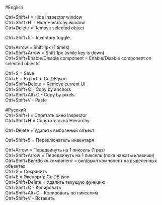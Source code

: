 #English  
  
Ctrl+Shift+I = Hide Inspector window  
Ctrl+Shift+H = Hide Hierarchy window  
Ctrl+Delete = Remove selected object  
  
Ctrl+Shift+5 = Inventory toggle  
  
Ctrl+Arrow = Shift 1px (1 times)  
Ctrl+Shift+Arrow = Shift 1px (while key is down)  
Ctrl+Shift+Enable/Disable component = Enable/Disable component on selected objects  
  
Ctrl+S = Save  
Ctrl+E = Export to CuiDB.json  
Ctrl+Shift+Delete = Remove current UI  
Ctrl+Shift+C - Copy by anchors  
Ctrl+Shift+Alt+C - Copy by pixels  
Ctrl+Shift+V - Paste  


#Русский  
Ctrl+Shift+I = Спрятать окно Inspector  
Ctrl+Shift+H = Спрятать окно Hierarchy  
  
Ctrl+Delete = Удалить выбранный объект  
  
Ctrl+Shift+5 = Переключатель инвентаря  
  
Ctrl+Arrow = Передвинуть на 1 пиксель (1 раз)  
Ctrl+Shift+Arrow = Передвинуть на 1 пиксель (пока нажаты клавиши)  
Ctrl+Shift+Вкл/Выкл компонент = вкл/выкл компонент на выделенных объектах  
Ctrl+S = Сохранить  
Ctrl+E = Экспорт в CuiDB.json  
Ctrl+Shift+Delete = Удалить текущую функцию  
Ctrl+Shift+C - Копировать  
Ctrl+Shift+Alt+C - Копировать по пикселям  
Ctrl+Shift+V - Вставить  
